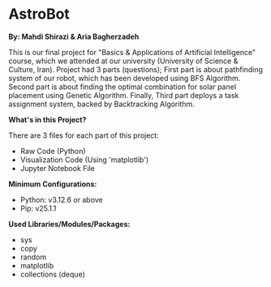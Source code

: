 # AstroBot

**By: Mahdi Shirazi & Aria Bagherzadeh**

This is our final project for "Basics & Applications of Artificial Intelligence" course, which we attended at our university (University of Science & Culture, Iran). Project had 3 parts (questions); First part is about pathfinding system of our robot, which has been developed using BFS Algorithm. Second part is about finding the optimal combination for solar panel placement using Genetic Algorithm. Finally, Third part deploys a task assignment system, backed by Backtracking Algorithm.

**What's in this Project?**

There are 3 files for each part of this project:
- Raw Code (Python)
- Visualization Code (Using 'matplotlib')
- Jupyter Notebook File

**Minimum Configurations:**
- Python: v3.12.6 or above
- Pip: v25.1.1

**Used Libraries/Modules/Packages:**
- sys
- copy
- random
- matplotlib
- collections (deque)
